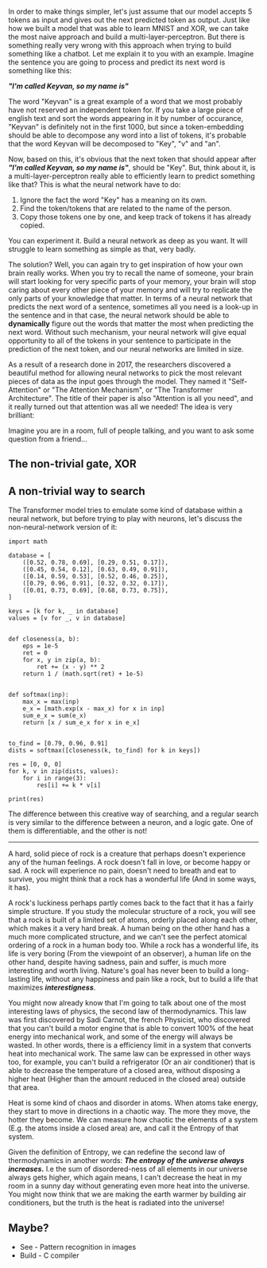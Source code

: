 In order to make things simpler, let's just assume that our model accepts 5 tokens as input and gives out the next predicted token as output. Just like how we built a model that was able to learn MNIST and XOR, we can take the most naive approach and build a multi-layer-perceptron. But there is something really very wrong with this approach when trying to build something like a chatbot. Let me explain it to you with an example. Imagine the sentence you are going to process and predict its next word is something like this:

***"I'm called Keyvan, so my name is"***

The word "Keyvan" is a great example of a word that we most probably have not reserved an independent token for. If you take a large piece of english text and sort the words appearing in it by number of occurance, "Keyvan" is definitely not in the first 1000, but since a token-embedding should be able to decompose any word into a list of tokens, it's probable that the word Keyvan will be decomposed to "Key", "v" and "an".

Now, based on this, it's obvious that the next token that should appear after ***"I'm called Keyvan, so my name is"***, should be "Key". But, think about it, is a multi-layer-perceptron really able to efficiently learn to predict something like that? This is what the neural network have to do:

1. Ignore the fact the word "Key" has a meaning on its own.
2. Find the token/tokens that are related to the name of the person.
3. Copy those tokens one by one, and keep track of tokens it has already copied.

You can experiment it. Build a neural network as deep as you want. It will struggle to learn something as simple as that, very badly. 

The solution? Well, you can again try to get inspiration of how your own brain really works. When you try to recall the name of someone, your brain will start looking for very specific parts of your memory, your brain will stop caring about every other piece of your memory and will try to replicate the only parts of your knowledge that matter. In terms of a neural network that predicts the next word of a sentence, sometimes all you need is a look-up in the sentence and in that case, the neural network should be able to **dynamically** figure out the words that matter the most when predicting the next word. Without such mechanism, your neural network will give equal opportunity to all of the tokens in your sentence to participate in the prediction of the next token, and our neural networks are limited in size.

As a result of a research done in 2017, the researchers discovered a beautiful method for allowing neural networks to pick the most relevant pieces of data as the input goes through the model. They named it "Self-Attention" or "The Attention Mechanism", or "The Transformer Architecture". The title of their paper is also "Attention is all you need", and it really turned out that attention was all we needed! The idea is very brilliant:

Imagine you are in a room, full of people talking, and you want to ask some question from a friend...

## The non-trivial gate, XOR

## A non-trivial way to search

The Transformer model tries to emulate some kind of database within a neural network, but before trying to play with neurons, let's discuss the non-neural-network version of it:

```python=
import math

database = [
    ([0.52, 0.78, 0.69], [0.29, 0.51, 0.17]),
    ([0.45, 0.54, 0.12], [0.63, 0.49, 0.91]),
    ([0.14, 0.59, 0.53], [0.52, 0.46, 0.25]),
    ([0.79, 0.96, 0.91], [0.32, 0.32, 0.17]),
    ([0.01, 0.73, 0.69], [0.68, 0.73, 0.75]),
]

keys = [k for k, _ in database]
values = [v for _, v in database]


def closeness(a, b):
    eps = 1e-5
    ret = 0
    for x, y in zip(a, b):
        ret += (x - y) ** 2
    return 1 / (math.sqrt(ret) + 1e-5)


def softmax(inp):
    max_x = max(inp)
    e_x = [math.exp(x - max_x) for x in inp]
    sum_e_x = sum(e_x)
    return [x / sum_e_x for x in e_x]


to_find = [0.79, 0.96, 0.91]
dists = softmax([closeness(k, to_find) for k in keys])

res = [0, 0, 0]
for k, v in zip(dists, values):
    for i in range(3):
        res[i] += k * v[i]

print(res)
```

The difference between this creative way of searching, and a regular search is very similar to the difference between a neuron, and a logic gate. One of them is differentiable, and the other is not!

-----

A hard, solid piece of rock is a creature that perhaps doesn't experience any of the human feelings. A rock doesn't fall in love, or become happy or sad. A rock will experience no pain, doesn't need to breath and eat to survive, you might think that a rock has a wonderful life (And in some ways, it has).

A rock's luckiness perhaps partly comes back to the fact that it has a fairly simple structure. If you study the molecular structure of a rock, you will see that a rock is built of a limited set of atoms, orderly placed along each other, which makes it a very hard break. A human being on the other hand has a much more complicated structure, and we can't see the perfect atomical ordering of a rock in a human body too. While a rock has a wonderful life, its life is very boring (From the viewpoint of an observer), a human life on the other hand, despite having sadness, pain and suffer, is much more interesting and worth living. Nature's goal has never been to build a long-lasting life, without any happiness and pain like a rock, but to build a life that maximizes ***interestigness***.

You might now already know that I'm going to talk about one of the most interesting laws of physics, the second law of thermodynamics. This law was first discovered by Sadi Carnot, the french Physicist, who discovered that you can't build a motor engine that is able to convert 100% of the heat energy into mechanical work, and some of the energy will always be wasted. In other words, there is a efficiency limit in a system that converts heat into mechanical work. The same law can be expressed in other ways too, for example, you can't build a refrigerator (Or an air conditioner) that is able to decrease the temperature of a closed area, without disposing a higher heat (Higher than the amount reduced in the closed area) outside that area.

Heat is some kind of chaos and disorder in atoms. When atoms take energy, they start to move in directions in a chaotic way. The more they move, the hotter they become. We can measure how chaotic the elements of a system (E.g. the atoms inside a closed area) are, and call it the Entropy of that system.

Given the definition of Entropy, we can redefine the second law of thermodynamics in another words: ***The entropy of the universe always increases.*** I.e the sum of disordered-ness of all elements in our universe always gets higher, which again means, I can't decrease the heat in my room in a sunny day without generating even more heat into the universe. You might now think that we are making the earth warmer by building air conditioners, but the truth is the heat is radiated into the universe!

## Maybe?

- See - Pattern recognition in images
- Build - C compiler